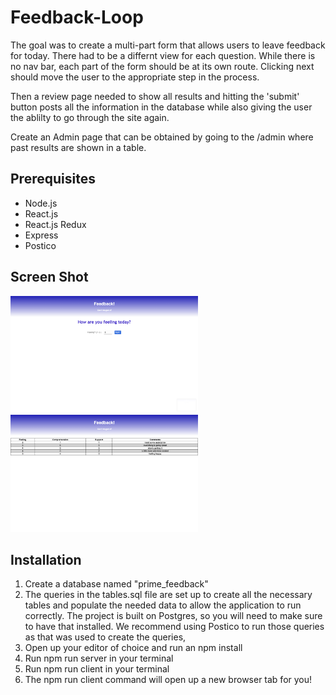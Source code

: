 # Feedback-Loop

The goal was to create a multi-part form that allows users to leave feedback for today. There had to be a differnt view for each question.  While there is no nav bar, each part of the form should be at its own route. Clicking next should move the user to the appropriate step in the process.

Then a review page needed to show all results and hitting the 'submit' button posts all the information in the database while also giving the user the ablilty to go through the site again.

Create an Admin page that can be obtained by going to the /admin where past results are shown in a table.


## Prerequisites
<ul>
    <li>Node.js</li>
    <li>React.js</li>
    <li>React.js Redux</li>
    <li>Express</li>
    <li>Postico</li>
</ul>

## Screen Shot
<img src='public/images/feeling.png' width='300' height='auto'>
<img src='public/images/admin.png' width='300' height='auto'>

## Installation
<ol>
<li>Create a database named "prime_feedback"</li>
<li>The queries in the tables.sql file are set up to create all the necessary tables and populate the needed data to allow the application to run correctly. The project is built on Postgres, so you will need to make sure to have that installed. We recommend using Postico to run those queries as that was used to create the queries,</li>
<li>Open up your editor of choice and run an npm install</li>
<li>Run npm run server in your terminal</li>
<li>Run npm run client in your terminal</li>
<li>The npm run client command will open up a new browser tab for you!</li>

